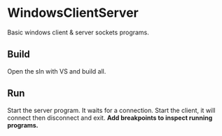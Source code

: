 # WindowsClientServer


Basic windows client &amp; server sockets programs.

## Build
Open the sln with VS and build all.

## Run
Start the server program. It waits for a connection. Start the client, it will connect then disconnect and exit.
**Add breakpoints to inspect running programs.**
